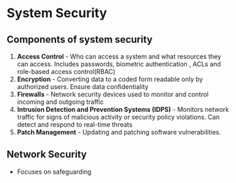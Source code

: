 # System Security
## Components of system security
1. **Access Control** - Who can access a system and what resources they can access. Includes passwords, biometric authentication , ACLs and role-based access control(RBAC)
2. **Encryption** - Converting data to a coded form readable only by authorized users. Ensure data confidentiality
3. **Firewalls** - Network security devices used to monitor and control incoming and outgoing traffic
4. **Intrusion Detection and Prevention Systems (IDPS)** - Monitors network traffic for signs of malicious activity or security policy violations. Can detect and respond to real-time threats
5. **Patch Management** - Updating and patching software vulnerabilities.

## Network Security
- Focuses on safeguarding
### 